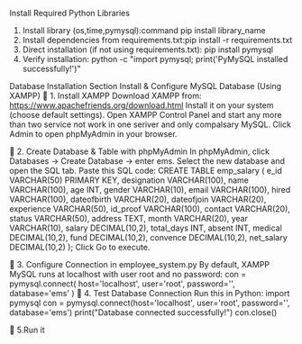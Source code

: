 Install Required Python Libraries
1. Install library (os,time,pymysql):command pip install library_name
2. Install dependencies from requirements.txt:pip install -r requirements.txt
3. Direct installation (if not using requirements.txt): pip install pymysql
4. Verify installation:  python -c "import pymysql; print('PyMySQL installed successfully!')"

Database Installation Section
Install & Configure MySQL Database (Using XAMPP)
🔹 1. Install XAMPP
Download XAMPP from: https://www.apachefriends.org/download.html
Install it on your system (choose default settings).
Open XAMPP Control Panel and start any more than two  service not work in one seriver and only compalsary MySQL.
Click Admin to open phpMyAdmin in your browser.

🔹 2. Create Database & Table with phpMyAdmin
In phpMyAdmin, click Databases → Create Database → enter ems.
Select the new database and open the SQL tab.
Paste this SQL code:
CREATE TABLE emp_salary (
    e_id VARCHAR(50) PRIMARY KEY,
    designation VARCHAR(100),
    name VARCHAR(100),
    age INT,
    gender VARCHAR(10),
    email VARCHAR(100),
    hired VARCHAR(100),
    dateofbirth VARCHAR(20),
    dateofjoin VARCHAR(20),
    experience VARCHAR(50),
    id_proof VARCHAR(100),
    contact VARCHAR(20),
    status VARCHAR(50),
    address TEXT,
    month VARCHAR(20),
    year VARCHAR(10),
    salary DECIMAL(10,2),
    total_days INT,
    absent INT,
    medical DECIMAL(10,2),
    fund DECIMAL(10,2),
    convence DECIMAL(10,2),
    net_salary DECIMAL(10,2)
);
Click Go to execute.

🔹 3. Configure Connection in employee_system.py
By default, XAMPP MySQL runs at localhost with user root and no password:
con = pymysql.connect(
    host='localhost',
    user='root',
    password='',
    database='ems'
)
🔹 4. Test Database Connection
Run this in Python:
import pymysql
con = pymysql.connect(host='localhost', user='root', password='', database='ems')
print("Database connected successfully!")
con.close()

🔹 5.Run it
